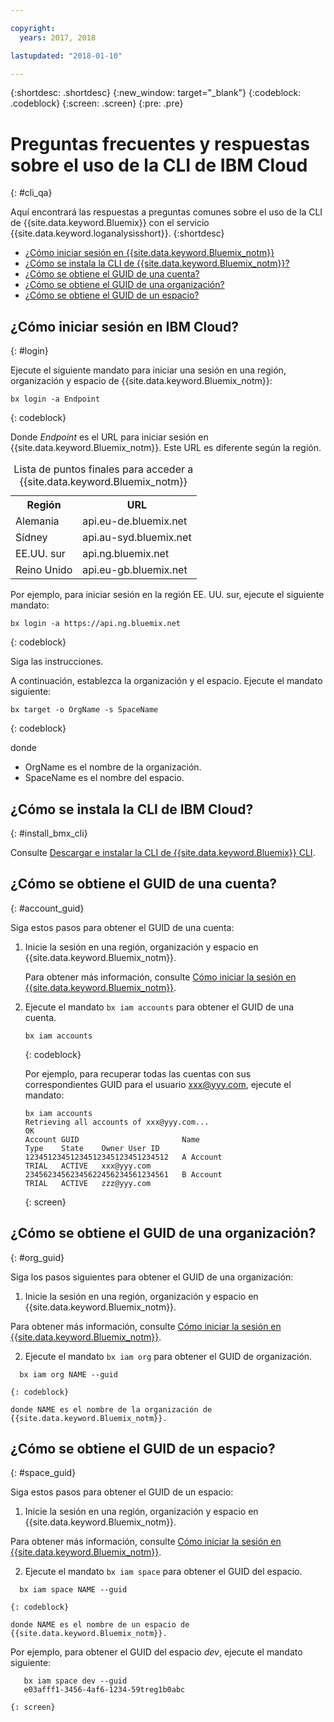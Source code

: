 ```yaml
---

copyright:
  years: 2017, 2018

lastupdated: "2018-01-10"

---
```



{:shortdesc: .shortdesc}
{:new_window: target="_blank"}
{:codeblock: .codeblock}
{:screen: .screen}
{:pre: .pre}


# Preguntas frecuentes y respuestas sobre el uso de la CLI de IBM Cloud
{: #cli_qa}

Aquí encontrará las respuestas a preguntas comunes sobre el uso de la CLI de {{site.data.keyword.Bluemix}} con el servicio {{site.data.keyword.loganalysisshort}}.
{:shortdesc}

* [¿Cómo iniciar sesión en {{site.data.keyword.Bluemix_notm}}](/docs/services/CloudLogAnalysis/qa/cli_qa.html#login)
* [¿Cómo se instala la CLI de {{site.data.keyword.Bluemix_notm}}?](/docs/services/CloudLogAnalysis/qa/cli_qa.html#install_bmx_cli)
* [¿Cómo se obtiene el GUID de una cuenta?](/docs/services/CloudLogAnalysis/qa/cli_qa.html#account_guid)
* [¿Cómo se obtiene el GUID de una organización?](/docs/services/CloudLogAnalysis/qa/cli_qa.html#org_guid)
* [¿Cómo se obtiene el GUID de un espacio?](/docs/services/CloudLogAnalysis/qa/cli_qa.html#space_guid)

## ¿Cómo iniciar sesión en IBM Cloud?
{: #login}

Ejecute el siguiente mandato para iniciar una sesión en una región, organización y espacio de {{site.data.keyword.Bluemix_notm}}:

```
bx login -a Endpoint
```
{: codeblock}
	
Donde *Endpoint* es el URL para iniciar sesión en {{site.data.keyword.Bluemix_notm}}. Este URL es diferente según la región.
	
<table>
    <caption>Lista de puntos finales para acceder a {{site.data.keyword.Bluemix_notm}}</caption>
	<tr>
	  <th>Región</th>
	  <th>URL</th>
	</tr>
	<tr>
	  <td>Alemania</td>
	  <td>api.eu-de.bluemix.net</td>
	</tr>
	<tr>
	  <td>Sídney</td>
	  <td>api.au-syd.bluemix.net</td>
	</tr>
	<tr>
	  <td>EE.UU. sur</td>
	  <td>api.ng.bluemix.net</td>
	</tr>
	<tr>
	  <td>Reino Unido</td>
	  <td>api.eu-gb.bluemix.net</td>
	</tr>
</table>

Por ejemplo, para iniciar sesión en la región EE. UU. sur, ejecute el siguiente mandato:
	
```
bx login -a https://api.ng.bluemix.net
```
{: codeblock}

Siga las instrucciones. 

A continuación, establezca la organización y el espacio. Ejecute el mandato siguiente:

```
bx target -o OrgName -s SpaceName
```
{: codeblock}

donde

* OrgName es el nombre de la organización.
* SpaceName es el nombre del espacio.

	
	
## ¿Cómo se instala la CLI de IBM Cloud?
{: #install_bmx_cli}

Consulte [Descargar e instalar la CLI de {{site.data.keyword.Bluemix}} CLI](/docs/cli/reference/bluemix_cli/download_cli.html#download_install).



## ¿Cómo se obtiene el GUID de una cuenta?
{: #account_guid}
	
Siga estos pasos para obtener el GUID de una cuenta:
	
1. Inicie la sesión en una región, organización y espacio en {{site.data.keyword.Bluemix_notm}}. 

    Para obtener más información, consulte [Cómo iniciar la sesión en {{site.data.keyword.Bluemix_notm}}](/docs/services/CloudLogAnalysis/qa/cli_qa.html#login).
	
2. Ejecute el mandato `bx iam accounts` para obtener el GUID de una cuenta.

    ```
	bx iam accounts
	```
	{: codeblock} 
	
	Por ejemplo, para recuperar todas las cuentas con sus correspondientes GUID para el usuario xxx@yyy.com, ejecute el mandato:
	
	```
	bx iam accounts
	Retrieving all accounts of xxx@yyy.com...
    OK
    Account GUID                       Name                               Type    State    Owner User ID
    12345123451234512345123451234512   A Account                          TRIAL   ACTIVE   xxx@yyy.com
    23456234562345622456234561234561   B Account                          TRIAL   ACTIVE   zzz@yyy.com
	```
	{: screen}

	
## ¿Cómo se obtiene el GUID de una organización?
{: #org_guid}

Siga los pasos siguientes para obtener el GUID de una organización:
	
1. Inicie la sesión en una región, organización y espacio en {{site.data.keyword.Bluemix_notm}}.

  Para obtener más información, consulte [Cómo iniciar la sesión en {{site.data.keyword.Bluemix_notm}}](/docs/services/CloudLogAnalysis/qa/cli_qa.html#login).

 2. Ejecute el mandato `bx iam org` para obtener el GUID de organización.

  ```
    bx iam org NAME --guid
 ```
    {: codeblock}
	
    donde NAME es el nombre de la organización de {{site.data.keyword.Bluemix_notm}}.
		
		
		
## ¿Cómo se obtiene el GUID de un espacio?
{: #space_guid}
	
Siga estos pasos para obtener el GUID de un espacio:
	
1. Inicie la sesión en una región, organización y espacio en {{site.data.keyword.Bluemix_notm}}.

  Para obtener más información, consulte [Cómo iniciar la sesión en {{site.data.keyword.Bluemix_notm}}](/docs/services/CloudLogAnalysis/qa/cli_qa.html#login).

 2. Ejecute el mandato `bx iam space` para obtener el GUID del espacio.

  ```
    bx iam space NAME --guid
 ```
    {: codeblock}
	
    donde NAME es el nombre de un espacio de {{site.data.keyword.Bluemix_notm}}.
	
 Por ejemplo, para obtener el GUID del espacio *dev*, ejecute el mandato siguiente:
	
 ```
    bx iam space dev --guid
    e03afff1-3456-4af6-1234-59treg1b0abc
 ```
    {: screen}




		
		
